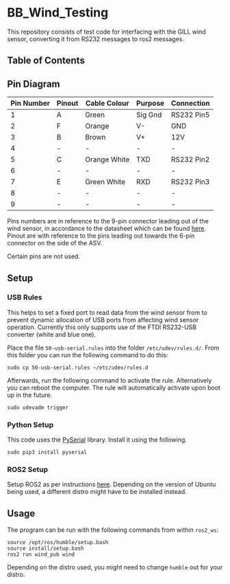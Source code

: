 # BB_Wind_Testing

This repository consists of test code for interfacing with the GILL wind sensor, converting it from RS232 messages to ros2 messages.

## Table of Contents

## Pin Diagram
| Pin Number | Pinout | Cable Colour | Purpose | Connection |
|------------|--------|--------------|---------|------------|
| 1          |A       |Green         |Sig Gnd  |RS232 Pin5  |
| 2          |F       |Orange        |V-       |GND         |
| 3          |B       |Brown         |V+       |12V         |
| 4          |-       |-             |-        |-           |
| 5          |C       |Orange White  |TXD      |RS232 Pin2  |
| 6          |-       |-             |-        |-           |
| 7          |E       |Green White   |RXD      |RS232 Pin3  |
| 8          |-       |-             |-        |-           |
| 9          |-       |-             |-        |-           |

Pins numbers are in reference to the 9-pin connector leading out of the wind sensor, in accordance to the datasheet which can be found [here](https://observator.com/wp-content/uploads/2019/07/1405-PS-0019-WindSonic-GPA-manual-issue-29.pdf). Pinout are with reference to the pins leading out towards the 6-pin connector on the side of the ASV.

Certain pins are not used.

## Setup

### USB Rules

This helps to set a fixed port to read data from the wind sensor from to prevent dynamic allocation of USB ports from affecting wind sensor operation. Currently this only supports use of the FTDI RS232-USB converter (white and blue one).

Place the file `50-usb-serial.rules` into the folder `/etc/udev/rules.d/`. From this folder you can run the following command to do this:
```
sudo cp 50-usb-serial.rules ~/etc/udev/rules.d
```
Afterwards, run the following command to activate the rule. Alternatively you can reboot the computer.
The rule will automatically activate upon boot up in the future.
```
sudo udevadm trigger
```

### Python Setup

This code uses the [PySerial](https://pypi.org/project/pyserial/) library. Install it using the following.
```
sudo pip3 install pyserial
```

### ROS2 Setup

Setup ROS2 as per instructions [here](https://docs.ros.org/en/humble/Installation.html). Depending on the version of Ubuntu being used, a different distro might have to be installed instead.

## Usage

The program can be run with the following commands from within `ros2_ws`:
```
source /opt/ros/humble/setup.bash
source install/setup.bash
ros2 run wind_pub wind
```
Depending on the distro used, you might need to change `humble` out for your distro.
